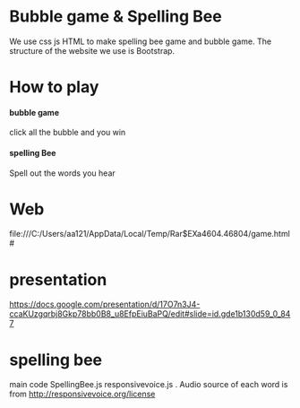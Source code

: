 # Bubble game & Spelling Bee 
 We use css js HTML to make spelling bee game and bubble game.
 The structure of the website we use is Bootstrap.
 


# How to play
#### bubble game 
click all the bubble and you win
#### spelling Bee 
Spell out the words you hear

# Web 
file:///C:/Users/aa121/AppData/Local/Temp/Rar$EXa4604.46804/game.html#



# presentation
https://docs.google.com/presentation/d/17O7n3J4-ccaKUzgqrbj8Gkp78bb0B8_u8EfpEiuBaPQ/edit#slide=id.gde1b130d59_0_847



# spelling bee
main code 
SpellingBee.js
responsivevoice.js .
Audio source of each word is from  http://responsivevoice.org/license
